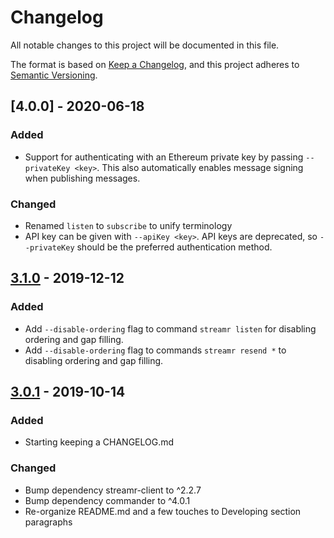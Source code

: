 # Changelog
All notable changes to this project will be documented in this file.

The format is based on [Keep a Changelog](https://keepachangelog.com/en/1.0.0/),
and this project adheres to [Semantic Versioning](https://semver.org/spec/v2.0.0.html).

## [4.0.0] - 2020-06-18
### Added
- Support for authenticating with an Ethereum private key by passing `--privateKey <key>`. This also automatically enables message signing when publishing messages.

### Changed
- Renamed `listen` to `subscribe` to unify terminology
- API key can be given with `--apiKey <key>`. API keys are deprecated, so `--privateKey` should be the preferred authentication method.

## [3.1.0] - 2019-12-12
### Added
- Add `--disable-ordering` flag to command `streamr listen` for disabling
ordering and gap filling.
- Add `--disable-ordering` flag to commands `streamr resend *` to disabling
ordering and gap filling.

## [3.0.1] - 2019-10-14
### Added
- Starting keeping a CHANGELOG.md

### Changed
- Bump dependency streamr-client to ^2.2.7
- Bump dependency commander to ^4.0.1 
- Re-organize README.md and a few touches to Developing section paragraphs

[Unreleased]: https://github.com/streamr-dev/cli-tools/compare/v3.1.0...HEAD
[3.1.0]: https://github.com/streamr-dev/cli-tools/compare/v3.0.1...v3.1.0
[3.0.1]: https://github.com/streamr-dev/cli-tools/compare/v3.0.0...v3.0.1
